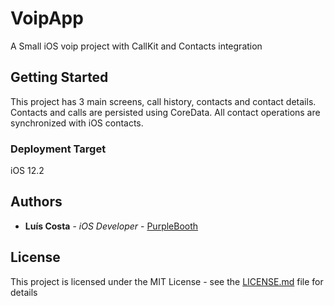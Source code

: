 # VoipApp

A Small iOS voip project with CallKit and Contacts integration

## Getting Started

This project has 3 main screens, call history, contacts and contact details.
Contacts and calls are persisted using CoreData.
All contact operations are synchronized with iOS contacts.

### Deployment Target 
iOS 12.2


## Authors
* **Luís Costa** - *iOS Developer* - [PurpleBooth](https://github.com/lmbcosta)

## License

This project is licensed under the MIT License - see the [LICENSE.md](LICENSE.md) file for details


